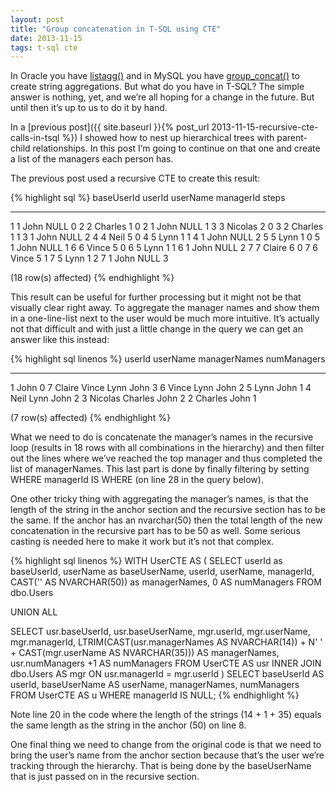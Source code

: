 ```yaml
---
layout: post
title: "Group concatenation in T-SQL using CTE"
date: 2013-11-15
tags: t-sql cte
---
```


<p class="intro"><span class="dropcap">I</span>n Oracle you have <a href="http://www.oracle-base.com/articles/misc/string-aggregation-techniques.php" target="_blank">listagg()</a> and in MySQL you have <a href="http://dev.mysql.com/doc/refman/5.0/en/group-by-functions.html#function_group-concat" target="_blank">group_concat()</a> to create string aggregations. But what do you have in T-SQL? The simple answer is nothing, yet, and we’re all hoping for a change in the future. But until then it’s up to us to do it by hand.</p>

In a [previous post]({{ site.baseurl }}{% post_url 2013-11-15-recursive-cte-calls-in-tsql %}) I showed how to nest up hierarchical trees with parent-child relationships. In this post I’m going to continue on that one and create a list of the managers each person has.

The previous post used a recursive CTE to create this result:

{% highlight sql %}
baseUserId  userId      userName         managerId   steps
----------- ----------- ---------------- ----------- -----------
1           1           John             NULL        0
2           2           Charles          1           0
2           1           John             NULL        1
3           3           Nicolas          2           0
3           2           Charles          1           1
3           1           John             NULL        2
4           4           Neil             5           0
4           5           Lynn             1           1
4           1           John             NULL        2
5           5           Lynn             1           0
5           1           John             NULL        1
6           6           Vince            5           0
6           5           Lynn             1           1
6           1           John             NULL        2
7           7           Claire           6           0
7           6           Vince            5           1
7           5           Lynn             1           2
7           1           John             NULL        3

(18 row(s) affected)
{% endhighlight %}

This result can be useful for further processing but it might not be that visually clear right away. To aggregate the manager names and show them in a one-line-list next to the user would be much more intuitive. It’s actually not that difficult and with just a little change in the query we can get an answer like this instead:

{% highlight sql linenos %}
userId      userName       managerNames         numManagers
----------- -------------- -------------------- -----------
1           John                                0
7           Claire         Vince Lynn John      3
6           Vince          Lynn John            2
5           Lynn           John                 1
4           Neil           Lynn John            2
3           Nicolas        Charles John         2
2           Charles        John                 1

(7 row(s) affected)
{% endhighlight %}

What we need to do is concatenate the manager’s names in the recursive loop (results in 18 rows with all combinations in the hierarchy) and then filter out the lines where we’ve reached the top manager and thus completed the list of managerNames. This last part is done by finally filtering by setting WHERE managerId IS WHERE (on line 28 in the query below).

One other tricky thing with aggregating the manager’s names, is that the length of the string in the anchor section and the recursive section has to be the same. If the anchor has an nvarchar(50) then the total length of the new concatenation in the recursive part has to be 50 as well. Some serious casting is needed here to make it work but it’s not that complex.

{% highlight sql linenos %}
WITH UserCTE AS (
  SELECT 
    userId as baseUserId, 
    userName as baseUserName, 
    userId, 
    userName, 
    managerId, 
    CAST('' AS NVARCHAR(50)) as managerNames, 
    0 AS numManagers
  FROM dbo.Users
    
  UNION ALL
  
  SELECT 
    usr.baseUserId,
    usr.baseUserName, 
    mgr.userId, 
    mgr.userName, 
    mgr.managerId, 
    LTRIM(CAST(usr.managerNames AS NVARCHAR(14)) + N' ' + 
         CAST(mgr.userName AS NVARCHAR(35))) AS managerNames, 
    usr.numManagers +1 AS numManagers
  FROM UserCTE AS usr
    INNER JOIN dbo.Users AS mgr
      ON usr.managerId = mgr.userId
)
SELECT baseUserId AS userId, baseUserName AS userName, 
       managerNames, numManagers 
  FROM UserCTE AS u 
  WHERE managerId IS NULL;
{% endhighlight %}

Note line 20 in the code where the length of the strings (14 + 1 + 35) equals the same length as the string in the anchor (50) on line 8.

One final thing we need to change from the original code is that we need to bring the user’s name from the anchor section because that’s the user we’re tracking through the hierarchy. That is being done by the baseUserName that is just passed on in the recursive section.